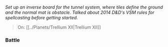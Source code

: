 *Set up an inverse board for the tunnel system, where tiles define the ground and the normal mat is obstacle. Talked about 2014 D&D's VSM rules for spellcasting before getting started.*

> On: [[../Planets/Trellium XII|Trellium XII]]

### Battle


